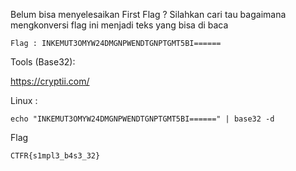 Belum bisa menyelesaikan First Flag ? Silahkan cari tau bagaimana mengkonversi flag ini menjadi teks yang bisa di baca

```
Flag : INKEMUT3OMYW24DMGNPWENDTGNPTGMT5BI======
```

Tools (Base32):

https://cryptii.com/

Linux :

```
echo "INKEMUT3OMYW24DMGNPWENDTGNPTGMT5BI======" | base32 -d
```

Flag
```
CTFR{s1mpl3_b4s3_32}
```